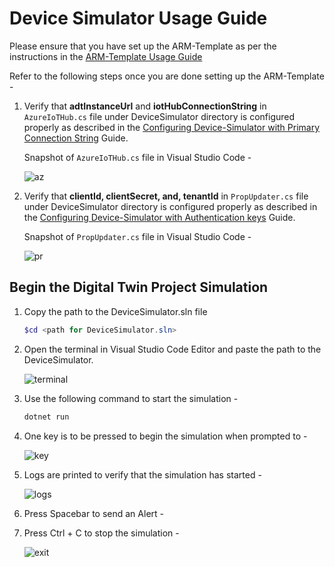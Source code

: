 # Device Simulator Usage Guide

Please ensure that you have set up the ARM-Template as per the instructions in the [ARM-Template Usage Guide](https://github.com/hemantjuyal/DigitalTwin/tree/main/Azure/Factory/ARM-Template#arm-template-usage-guide/ "ARM-Template Usage Guide")

Refer to the following steps once you are done setting up the ARM-Template - 

1. Verify that **adtInstanceUrl** and **iotHubConnectionString** in `AzureIoTHub.cs` file under DeviceSimulator directory is configured properly as described in the [Configuring Device-Simulator with Primary Connection String](https://github.com/hemantjuyal/DigitalTwin/tree/main/Azure/Factory/ARM-Template#configure-the-device-simulator-with-primary-connection-string/ "Configuring Device-Simulator Primary Connection String") Guide.

   Snapshot of `AzureIoTHub.cs` file in Visual Studio Code -

   ![az](https://github.com/hemantjuyal/DigitalTwin/assets/94553271/9f588f04-ce5f-404b-8354-951745a2f11b)

3. Verify that **clientId, clientSecret, and, tenantId** in `PropUpdater.cs` file under DeviceSimulator directory is configured properly as described in the [Configuring Device-Simulator with Authentication keys](https://github.com/hemantjuyal/DigitalTwin/tree/main/Azure/Factory/ARM-Template#configure-the-device-simulator-with-authentication-keys/ "Configuring Device-Simulator with Authentication keys") Guide.

   Snapshot of `PropUpdater.cs` file in Visual Studio Code -
   
   ![pr](https://github.com/hemantjuyal/DigitalTwin/assets/94553271/23107504-1cb0-41fb-9aaa-c20a5b5015cf)


##  Begin the Digital Twin Project Simulation

1. Copy the path to the DeviceSimulator.sln file
   
   ```powershell
   $cd <path for DeviceSimulator.sln>

2. Open the terminal in Visual Studio Code Editor and paste the path to the DeviceSimulator.

   ![terminal](https://github.com/hemantjuyal/DigitalTwin/assets/94553271/a714d59e-c733-48e4-86a6-1b74d8dbf240)

3. Use the following command to start the simulation - 

   ```powershell
   dotnet run

4. One key is to be pressed to begin the simulation when prompted to -

   ![key](https://github.com/hemantjuyal/DigitalTwin/assets/94553271/c04e6b5d-791c-4b96-85db-0ad46e874dbe)

5. Logs are printed to verify that the simulation has started -

   ![logs](https://github.com/hemantjuyal/DigitalTwin/assets/94553271/89d5e4c6-aee2-4b9c-b459-54e957fd88cf)

6. Press Spacebar to send an Alert -
   
7. Press Ctrl + C to stop the simulation -

   ![exit](https://github.com/hemantjuyal/DigitalTwin/assets/94553271/c4383191-e376-4301-aae3-f8173cf6340d)

